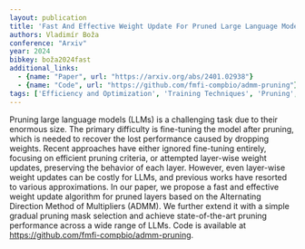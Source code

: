```yaml
---
layout: publication
title: 'Fast And Effective Weight Update For Pruned Large Language Models'
authors: Vladimír Boža
conference: "Arxiv"
year: 2024
bibkey: boža2024fast
additional_links:
  - {name: "Paper", url: "https://arxiv.org/abs/2401.02938"}
  - {name: "Code", url: "https://github.com/fmfi-compbio/admm-pruning"}
tags: ['Efficiency and Optimization', 'Training Techniques', 'Pruning', 'Pretraining Methods', 'Fine-Tuning', 'Has Code']
---
```

Pruning large language models (LLMs) is a challenging task due to their
enormous size. The primary difficulty is fine-tuning the model after pruning,
which is needed to recover the lost performance caused by dropping weights.
Recent approaches have either ignored fine-tuning entirely, focusing on
efficient pruning criteria, or attempted layer-wise weight updates, preserving
the behavior of each layer. However, even layer-wise weight updates can be
costly for LLMs, and previous works have resorted to various approximations.
  In our paper, we propose a fast and effective weight update algorithm for
pruned layers based on the Alternating Direction Method of Multipliers (ADMM).
We further extend it with a simple gradual pruning mask selection and achieve
state-of-the-art pruning performance across a wide range of LLMs. Code is
available at https://github.com/fmfi-compbio/admm-pruning.
